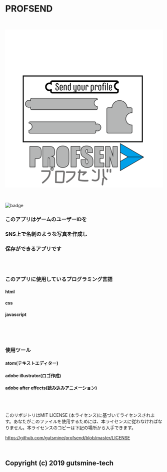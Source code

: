 # PROFSEND

<br>

![profsend rogo](prof.png)

<br>

![badge](https://img.shields.io/badge/dynamic/json.svg?label=version&colorB=5f9ea0&query=$.version&uri=https%3A%2F%2Fraw.githubusercontent.com%2Fgutsmine-tech%2Fprofsend%2Fmaster%2Fpackage.json&prefix=v)

### このアプリはゲームのユーザーIDを
### SNS上で名刺のような写真を作成し
### 保存ができるアプリです

<br>

<br>

### このアプリに使用しているプログラミング言語
#### html
#### css
#### javascript

<br>

<br>

<br>

### 使用ツール

#### atom(テキストエディター)

#### adobe illustrator(ロゴ作成)

#### adobe after effects(読み込みアニメーション)

<br>

<br>

このリポジトリはMIT LICENSE (本ライセンス)に基づいてライセンスされます。あなたがこのファイルを使用するためには、本ライセンスに従わなければなりません。本ライセンスのコピーは下記の場所から入手できます。

https://github.com/gutsmine/profsend/blob/master/LICENSE

<br>


## Copyright (c) 2019 gutsmine-tech
